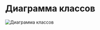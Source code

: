 # Диаграмма классов

![Диаграмма классов](https://github.com/bar47ney/trtpo_two/blob/master/Images/class3.png)
